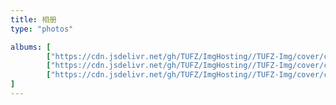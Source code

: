 ```yaml
---
title: 相册
type: "photos"

albums: [
		["https://cdn.jsdelivr.net/gh/TUFZ/ImgHosting//TUFZ-Img/cover/cover1.jpg", "Cover1"],
		["https://cdn.jsdelivr.net/gh/TUFZ/ImgHosting//TUFZ-Img/cover/cover2.jpg", "Cover2"],
		["https://cdn.jsdelivr.net/gh/TUFZ/ImgHosting//TUFZ-Img/cover/cover8.png", "Cover8"]
]
---
```


</br>
